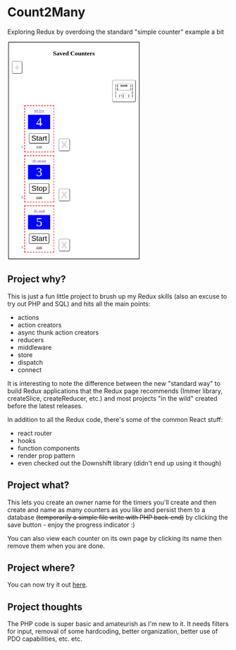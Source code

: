 # Count2Many
Exploring Redux by overdoing the standard "simple counter" example a bit

<img src="counterUI.png" alt="counterUI" width="300"/>

## Project why?
This is just a fun little project to brush up my Redux skills (also an excuse to try out PHP and SQL) and hits all the main points:

- actions
- action creators
- async thunk action creators
- reducers
- middleware
- store
- dispatch
- connect

It is interesting to note the difference between the new "standard way" to build Redux applications that the Redux page recommends (Immer library, createSlice, createReducer, etc.) and most projects "in the wild" created before the latest releases.

In addition to all the Redux code, there's some of the common React stuff:

- react router
- hooks
- function components
- render prop pattern
- even checked out the Downshift library (didn't end up using it though)

## Project what?

This lets you create an owner name for the timers you'll create and then create and name as many counters as you like and persist them to a database ~~(temporarily a simple file write with PHP back-end)~~ by clicking the save button - enjoy the progress indicator :)

You can also view each counter on its own page by clicking its name then remove them when you are done.

## Project where?

You can now try it out [here](http://chalk.infinityfreeapp.com/Count2Many/main.html).

## Project thoughts

The PHP code is super basic and amateurish as I'm new to it. It needs filters for input, removal of some hardcoding, better organization, better use of PDO capabilities, etc. etc.
